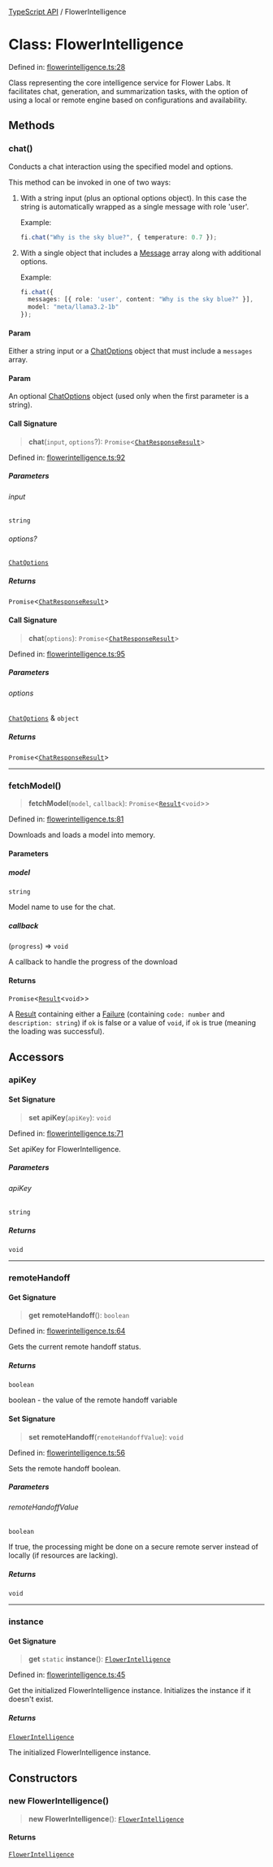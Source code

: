 [TypeScript API](../index.md) / FlowerIntelligence

# Class: FlowerIntelligence

Defined in: [flowerintelligence.ts:28](https://github.com/adap/flower/blob/0f847b5db7209b5c41b08d1c3aa630bfc89621fb/intelligence/ts/src/flowerintelligence.ts#L28)

Class representing the core intelligence service for Flower Labs.
It facilitates chat, generation, and summarization tasks, with the option of using a
local or remote engine based on configurations and availability.

## Methods

### chat()

Conducts a chat interaction using the specified model and options.

This method can be invoked in one of two ways:

1. With a string input (plus an optional options object). In this case the string
   is automatically wrapped as a single message with role 'user'.

   Example:
   ```ts
   fi.chat("Why is the sky blue?", { temperature: 0.7 });
   ```

2. With a single object that includes a [Message](../interfaces/Message.md) array along with additional options.

   Example:
   ```ts
   fi.chat({
     messages: [{ role: 'user', content: "Why is the sky blue?" }],
     model: "meta/llama3.2-1b"
   });
   ```

#### Param

Either a string input or a [ChatOptions](../interfaces/ChatOptions.md) object that must include a `messages` array.

#### Param

An optional [ChatOptions](../interfaces/ChatOptions.md) object (used only when the first parameter is a string).

#### Call Signature

> **chat**(`input`, `options`?): `Promise`\<[`ChatResponseResult`](../type-aliases/ChatResponseResult.md)\>

Defined in: [flowerintelligence.ts:92](https://github.com/adap/flower/blob/0f847b5db7209b5c41b08d1c3aa630bfc89621fb/intelligence/ts/src/flowerintelligence.ts#L92)

##### Parameters

###### input

`string`

###### options?

[`ChatOptions`](../interfaces/ChatOptions.md)

##### Returns

`Promise`\<[`ChatResponseResult`](../type-aliases/ChatResponseResult.md)\>

#### Call Signature

> **chat**(`options`): `Promise`\<[`ChatResponseResult`](../type-aliases/ChatResponseResult.md)\>

Defined in: [flowerintelligence.ts:95](https://github.com/adap/flower/blob/0f847b5db7209b5c41b08d1c3aa630bfc89621fb/intelligence/ts/src/flowerintelligence.ts#L95)

##### Parameters

###### options

[`ChatOptions`](../interfaces/ChatOptions.md) & `object`

##### Returns

`Promise`\<[`ChatResponseResult`](../type-aliases/ChatResponseResult.md)\>

***

### fetchModel()

> **fetchModel**(`model`, `callback`): `Promise`\<[`Result`](../type-aliases/Result.md)\<`void`\>\>

Defined in: [flowerintelligence.ts:81](https://github.com/adap/flower/blob/0f847b5db7209b5c41b08d1c3aa630bfc89621fb/intelligence/ts/src/flowerintelligence.ts#L81)

Downloads and loads a model into memory.

#### Parameters

##### model

`string`

Model name to use for the chat.

##### callback

(`progress`) => `void`

A callback to handle the progress of the download

#### Returns

`Promise`\<[`Result`](../type-aliases/Result.md)\<`void`\>\>

A [Result](../type-aliases/Result.md) containing either a [Failure](../interfaces/Failure.md) (containing `code: number` and `description: string`) if `ok` is false or a value of `void`, if `ok` is true (meaning the loading was successful).

## Accessors

### apiKey

#### Set Signature

> **set** **apiKey**(`apiKey`): `void`

Defined in: [flowerintelligence.ts:71](https://github.com/adap/flower/blob/0f847b5db7209b5c41b08d1c3aa630bfc89621fb/intelligence/ts/src/flowerintelligence.ts#L71)

Set apiKey for FlowerIntelligence.

##### Parameters

###### apiKey

`string`

##### Returns

`void`

***

### remoteHandoff

#### Get Signature

> **get** **remoteHandoff**(): `boolean`

Defined in: [flowerintelligence.ts:64](https://github.com/adap/flower/blob/0f847b5db7209b5c41b08d1c3aa630bfc89621fb/intelligence/ts/src/flowerintelligence.ts#L64)

Gets the current remote handoff status.

##### Returns

`boolean`

boolean - the value of the remote handoff variable

#### Set Signature

> **set** **remoteHandoff**(`remoteHandoffValue`): `void`

Defined in: [flowerintelligence.ts:56](https://github.com/adap/flower/blob/0f847b5db7209b5c41b08d1c3aa630bfc89621fb/intelligence/ts/src/flowerintelligence.ts#L56)

Sets the remote handoff boolean.

##### Parameters

###### remoteHandoffValue

`boolean`

If true, the processing might be done on a secure
remote server instead of locally (if resources are lacking).

##### Returns

`void`

***

### instance

#### Get Signature

> **get** `static` **instance**(): [`FlowerIntelligence`](FlowerIntelligence.md)

Defined in: [flowerintelligence.ts:45](https://github.com/adap/flower/blob/0f847b5db7209b5c41b08d1c3aa630bfc89621fb/intelligence/ts/src/flowerintelligence.ts#L45)

Get the initialized FlowerIntelligence instance.
Initializes the instance if it doesn't exist.

##### Returns

[`FlowerIntelligence`](FlowerIntelligence.md)

The initialized FlowerIntelligence instance.

## Constructors

### new FlowerIntelligence()

> **new FlowerIntelligence**(): [`FlowerIntelligence`](FlowerIntelligence.md)

#### Returns

[`FlowerIntelligence`](FlowerIntelligence.md)
